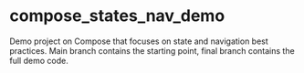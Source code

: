 # compose_states_nav_demo
Demo project on Compose that focuses on state and navigation best practices.
Main branch contains the starting point, final branch contains the full demo code.
